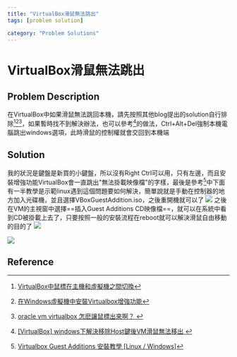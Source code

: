 ```yaml
---
title: "VirtualBox滑鼠無法跳出"
tags: [problem solution]

category: "Problem Solutions"
---
```


# VirtualBox滑鼠無法跳出
## Problem Description
在VirtualBox中如果滑鼠無法跳回本機，請先按照其他blog提出的solution自行排除[^vb-mouse-solution-csdn][^vb-mouse-solution-huawei][^vb-mouse-solution-baidu]，如果暫時找不到解決辦法，也可以參考[^vb-mouse-solution-moa]的做法，Ctrl+Alt+Del強制本機電腦跳出windows選項，此時滑鼠的控制權就會交回到本機端
<!-- more -->

## Solution
我的狀況是鍵盤是新買的小鍵盤，所以沒有Right Ctrl可以用，只有左邊，而且安裝增強功能VirtualBox會一直跳出"無法掛載映像檔"的字樣，最後是參考[^vb-mouse-solution-jinnsblog]中下面有一半教學是示範linux遇到這個問題要如何解決，簡單說就是手動在控制器的地方加入光碟機，並且選擇VBoxGuestAddition.iso，之後重開機就可以了
![](https://hackmd.io/_uploads/rJc9d3Sp3.png)
之後在VM的主視窗中選擇==插入Guest Additions CD映像檔==，就可以在系統中看到CD被掛載上去了，只要按照一般的安裝流程在reboot就可以解決滑鼠自由移動的目的了
![](https://hackmd.io/_uploads/SJjrYhrT2.png)

![](https://hackmd.io/_uploads/r1R5Y3H63.png)

## Reference
[^vb-mouse-solution-csdn]:[VirtualBox中鼠標在主機和虛擬機之間切換](https://blog.csdn.net/lijun5635/article/details/8715915)
[^vb-mouse-solution-huawei]:[在Windows虛擬機中安裝Virtualbox增強功能](https://support.huaweicloud.com/bestpractice-ims/ims_bp_0010.html)
[^vb-mouse-solution-baidu]:[ oracle vm virtualbox 怎麽讓鼠標出來啊？ ](https://zhidao.baidu.com/question/280635794.html)
[^vb-mouse-solution-moa]:[ [VirtualBox] windows下解決移除Host鍵後VM滑鼠無法移出 ](https://blog.moa.tw/2012/08/virtualbox-windowshostvm.html)
[^vb-mouse-solution-jinnsblog]:[Virtualbox Guest Additions 安裝教學 [Linux / Windows]](https://www.jinnsblog.com/2021/05/virtualbox-guest-additions-install-guide.html)